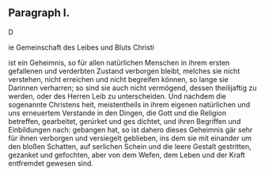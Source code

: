 
<!-- Seite 616 -->
Paragraph I.
------------

D

ie Gemeinschaft des Leibes und Bluts Christi

ist ein Geheimnis, so für allen natürlichen Menschen in ihrem ersten gefallenen und verderbten Zustand verborgen bleibt, melches sie nicht verstehen, nicht erreichen und nicht begreifen können, so lange sie Darinnen verharren; so sind sie auch nicht vermögend, dessen theilijaftig zu werden, oder des Herren Leib zu unterscheiden. Und nachdem die sogenannte Christens heit, meistentheils in ihrem eigenen natürlichen und uns erneuertem Verstande in den Dingen, die Gott und die Religion betreffen, gearbeitet, gerúrket und ges dichtet, und ihren Begriffen und Einbildungen nach: gebangen hat, so ist dahero dieses Geheimnis gär sehr für ihnen verborgen und versiegelt geblieben, ins dem sie mit einander um den bloßen Schatten, auf serlichen Schein und die leere Gestalt gestritten, gezanket und gefochten, aber von dem Wefen, dem Leben und der Kraft entfremdet gewesen sind.
